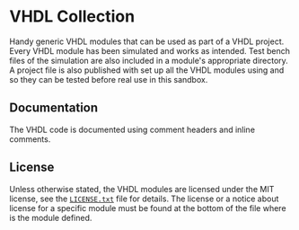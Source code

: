 # VHDL Collection

Handy generic VHDL modules that can be used as part of a VHDL project. Every VHDL module has been simulated and works as intended. Test bench files of the simulation are also included in a module's appropriate directory. A project file is also published with set up all the VHDL modules using and so they can be tested before real use in this sandbox.

## Documentation

The VHDL code is documented using comment headers and inline comments.

## License

Unless otherwise stated, the VHDL modules are licensed under the MIT license, see the [`LICENSE.txt`](LICENSE.txt) file for details. The license or a notice about license for a specific module must be found at the bottom of the file where is the module defined.
